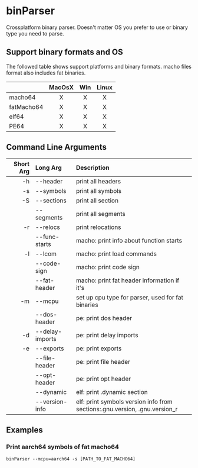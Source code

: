 # binParser
Crossplatform binary parser. Doesn't matter OS you prefer to use or binary type you need to parse.

## Support binary formats and OS
The followed table shows support platforms and binary formats. macho files format also includes fat binaries.

|          | MacOsX | Win | Linux |
|----------|:------:|:---:|:-----:|
|macho64   |   X    |  X  |   X   |
|fatMacho64|   X    |  X  |   X   |
|elf64     |   X    |  X  |   X   |
|PE64      |   X    |  X  |   X   |

## Command Line Arguments
| Short Arg | Long Arg        | Description |
|----------:|:----------------|:------------|
|        -h |     --header    | print all headers |
|        -s |    --symbols    | print all symbols |
|        -S |    --sections   | print all section |
|           |    --segments   | print all segments |
|        -r |    --relocs     | print relocations |
|           |  --func-starts  | macho: print info about function starts |
|        -l |     --lcom      | macho: print load commands |
|           |   --code-sign   | macho: print code sign |
|           |   --fat-header  | macho: print fat header information if it's |
|        -m |     --mcpu      | set up cpu type for parser, used for fat binaries |
|           |  --dos-header   | pe: print dos header |
|        -d | --delay-imports | pe: print delay imports |
|        -e |    --exports    | pe: print exports |
|           |  --file-header  | pe: print file header |
|           |  --opt-header   | pe: print opt header |
|           |    --dynamic    | elf: print .dynamic section |
|           |  --version-info | elf: print symbols version info from sections:.gnu.version, .gnu.version_r |

## Examples
### Print aarch64 symbols of fat macho64
```
binParser --mcpu=aarch64 -s [PATH_TO_FAT_MACHO64]
```

